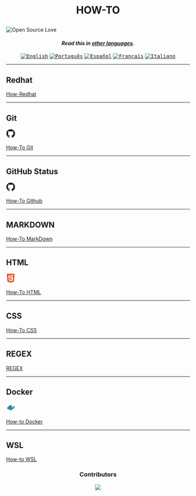 # <p align="center">HOW-TO</p> 

![Open Source Love](https://firstcontributions.github.io/open-source-badges/badges/open-source-v1/open-source.svg)

<div align="center">

#### _Read this in [other languages](lang.md)._
<kbd>[<img title="English" alt="English" src="https://cdn.jsdelivr.net/gh/hjnilsson/country-flags@master/svg/us.svg" width="44">](README.md)</kbd>
<kbd>[<img title="Português" alt="Português" src="https://cdn.jsdelivr.net/gh/hjnilsson/country-flags@master/svg/pt.svg" width="44">](lang/README-PT.md)</kbd>
<kbd>[<img title="Español" alt="Español" src="https://cdn.jsdelivr.net/gh/hjnilsson/country-flags@master/svg/es.svg" width="44">](lang/README-ES.md)</kbd>
<kbd>[<img title="Français" alt="Français" src="https://cdn.jsdelivr.net/gh/hjnilsson/country-flags@master/svg/fr.svg" width="44">](lang/README-FR.md)</kbd>
<kbd>[<img title="Italiano" alt="Italiano" src="https://cdn.jsdelivr.net/gh/hjnilsson/country-flags@master/svg/it.svg" width="44">](lang/README-IT.md)</kbd>

</div>

---
## Redhat

[How-Redhat](https://github.com/PhilipMello/how-to/tree/main/redhat "Learn Redhat")

---
## Git

<img src="https://raw.githubusercontent.com/PhilipMello/icons/main/github/github-logo-01.svg" width="5%"/>

[How-To Git](https://github.com/PhilipMello/how-to/tree/main/git "Learn Git")

---
## GitHub Status

<img src="https://raw.githubusercontent.com/PhilipMello/icons/main/github/github-logo-01.svg" width="5%"/>

[How-To Github](https://github.com/PhilipMello/how-to/tree/main/github "Learn Github")

---
## MARKDOWN

[How-To MarkDown](https://github.com/PhilipMello/how-to/tree/main/markdown "Learn MarkDown")

---
## HTML

<img src="https://github.com/PhilipMello/icons/blob/main/html5/html5-logo-02.svg" width="5%"/>

[How-To HTML](https://github.com/PhilipMello/how-to/tree/main/html "Learn HTML")

---

## CSS

[How-To CSS](https://github.com/PhilipMello/how-to/tree/main/css "Learn HTML")

----

## REGEX

[REGEX](https://github.com/PhilipMello/how-to/tree/main/regex "Learn REGEX") 

---

## Docker

<img src="https://github.com/PhilipMello/icons/blob/main/docker/docker-logo-01.svg" width="5%"/>

[How-to Docker](https://github.com/PhilipMello/how-to/tree/main/docker "Learn Docker") 

---

## WSL
[How-to WSL](https://github.com/PhilipMello/how-to/tree/main/wsl "Learn WSL") 

### <p align="center">Contributors</p>
<div align="center">
  <a href="https://github.com/PhilipMello/how-to/graphs/contributors">
  <img src="https://contrib.rocks/image?repo=PhilipMello/how-to" />
  </a>
</div>
